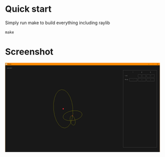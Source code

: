 # Quick start

Simply run make to build everything including raylib
```
make
```

# Screenshot

![screen](.github/screen1.jpg)